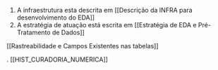1. A infraestrutura esta descrita em [[Descrição da INFRA para desenvolvimento do EDA]]
2. A estratégia de atuação está escrita em [[Estratégia de EDA e Pré-Tratamento de Dados]]

[[Rastreabilidade e Campos Existentes nas tabelas]]


. [[HIST_CURADORIA_NUMERICA]]

   
